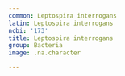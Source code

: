 ```yaml
---
common: Leptospira interrogans
latin: Leptospira interrogans
ncbi: '173'
title: Leptospira interrogans
group: Bacteria
image: .na.character

---
```

